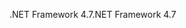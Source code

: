 <span data-ttu-id="8db8f-101">.NET Framework 4.7</span><span class="sxs-lookup"><span data-stu-id="8db8f-101">.NET Framework 4.7</span></span>